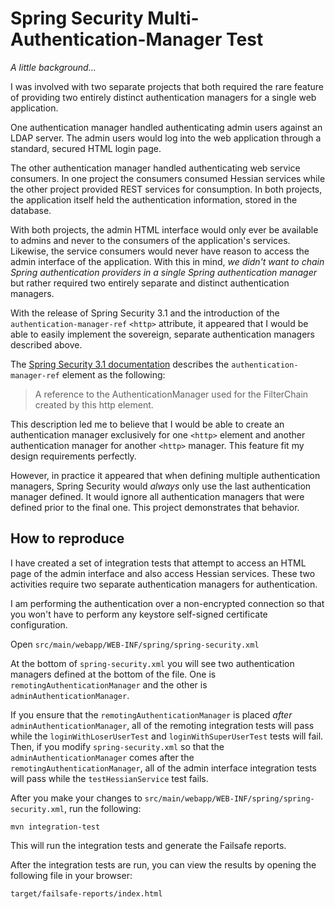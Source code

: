 Spring Security Multi-Authentication-Manager Test
=================================================

_A little background..._

I was involved with two separate projects that both required the rare feature of providing two entirely distinct
authentication managers for a single web application.

One authentication manager handled authenticating admin users against an LDAP server.  The admin users would log into
the web application through a standard, secured HTML login page.

The other authentication manager handled authenticating web service consumers.  In one project the consumers consumed
Hessian services while the other project provided REST services for consumption.  In both projects, the application
itself held the authentication information, stored in the database.

With both projects, the admin HTML interface would only ever be available to admins and never to the consumers of the
application's services.  Likewise, the service consumers would never have reason to access the admin interface of the
application.  With this in mind, _we didn't want to chain Spring authentication providers in a single Spring
authentication manager_ but rather required two entirely separate and distinct authentication managers.

With the release of Spring Security 3.1 and the introduction of the `authentication-manager-ref` `<http>` attribute, it
appeared that I would be able to easily implement the sovereign, separate authentication managers described above.

The [Spring Security 3.1 documentation](http://static.springsource.org/spring-security/site/docs/3.1.x/reference/springsecurity-single.html)
describes the `authentication-manager-ref` element as the following:

> A reference to the AuthenticationManager used for the FilterChain created by this http element.

This description led me to believe that I would be able to create an authentication manager exclusively for one `<http>`
element and another authentication manager for another `<http>` manager.  This feature fit my design requirements
perfectly.

However, in practice it appeared that when defining multiple authentication managers, Spring Security would *always*
only use the last authentication manager defined.  It would ignore all authentication managers that were defined prior
to the final one.  This project demonstrates that behavior.

How to reproduce
----------------

I have created a set of integration tests that attempt to access an HTML page of the admin interface and also access
Hessian services.  These two activities require two separate authentication managers for authentication.

I am performing the authentication over a non-encrypted connection so that you won't have to perform any keystore
self-signed certificate configuration.

Open `src/main/webapp/WEB-INF/spring/spring-security.xml`

At the bottom of `spring-security.xml` you will see two authentication managers defined at the bottom of the file.  One
is `remotingAuthenticationManager` and the other is `adminAuthenticationManager`.

If you ensure that the `remotingAuthenticationManager` is placed _after_ `adminAuthenticationManager`, all of the
remoting integration tests will pass while the `loginWithLoserUserTest` and `loginWithSuperUserTest` tests will fail.
Then, if you modify `spring-security.xml` so that the `adminAuthenticationManager` comes after the
`remotingAuthenticationManager`, all of the admin interface integration tests will pass while the `testHessianService`
test fails.

After you make your changes to `src/main/webapp/WEB-INF/spring/spring-security.xml`, run the following:

    mvn integration-test

This will run the integration tests and generate the Failsafe reports.

After the integration tests are run, you can view the results by opening the following file in your browser:

    target/failsafe-reports/index.html
